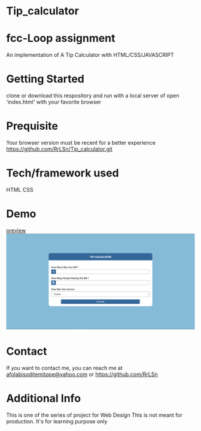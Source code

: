 # Tip_calculator
# fcc-Loop assignment
An implementation of A Tip Calculator with HTML/CSS/JAVASCRIPT

# Getting Started
clone or download this respository and run with a local server of open 'index.html' with your favorite browser

# Prequisite
Your browser version must be recent for a better experience https://github.com/RrLSn/Tip_calculator.git

# Tech/framework used
HTML
CSS

# Demo
[preview](https://singular-fudge-a5e5f9.netlify.app)
![screenshot](./media/Screenshot%202022-11-29%20063130.png)


# Contact
If you want to contact me, you can reach me at
afolabisoditemitope@yahoo.com or
https://github.com/RrLSn

# Additional Info
This is one of the series of project for Web Design
This is not meant for production. It's for learning purpose only
